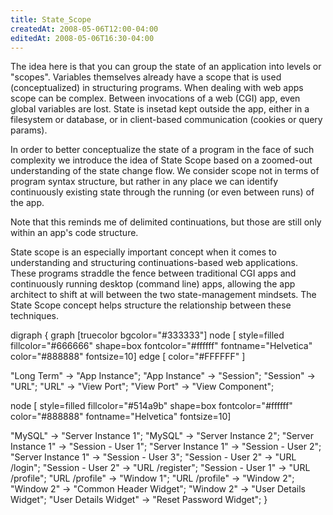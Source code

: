 ```yaml
---
title: State_Scope
createdAt: 2008-05-06T12:00-04:00
editedAt: 2008-05-06T16:30-04:00
---
```


The idea here is that you can group the state of an application into levels or "scopes". Variables themselves already have a scope that is used (conceptualized) in structuring programs. When dealing with web apps scope can be complex. Between invocations of a web (CGI) app, even global variables are lost. State is insetad kept outside the app, either in a filesystem or database, or in client-based communication (cookies or query params).

In order to better conceptualize the state of a program in the face of such complexity we introduce the idea of State Scope based on a zoomed-out understanding of the state change flow. We consider scope not in terms of program syntax structure, but rather in any place we can identify continuously existing state through the running (or even between runs) of the app.

Note that this reminds me of delimited continuations, but those are still only within an app's code structure.

State scope is an especially important concept when it comes to understanding and structuring continuations-based web applications. These programs straddle the fence between traditional CGI apps and continuously running desktop (command line) apps, allowing the app architect to shift at will between the two state-management mindsets. The State Scope concept helps structure the relationship between these techniques.

<graph>
digraph {
  graph [truecolor bgcolor="#333333"]
  node [
    style=filled
    fillcolor="#666666"
    shape=box
    fontcolor="#ffffff"
    fontname="Helvetica"
    color="#888888"
    fontsize=10]
  edge [ color="#FFFFFF" ]

  "Long Term" -> "App Instance";
  "App Instance" -> "Session";
  "Session" -> "URL";
  "URL" -> "View Port";
  "View Port" -> "View Component";

  node [
    style=filled
    fillcolor="#514a9b"
    shape=box
    fontcolor="#ffffff"
    color="#888888"
    fontname="Helvetica"
    fontsize=10]


  "MySQL" -> "Server Instance 1";
  "MySQL" -> "Server Instance 2";
  "Server Instance 1" -> "Session - User 1";
  "Server Instance 1" -> "Session - User 2";
  "Server Instance 1" -> "Session - User 3";
  "Session - User 2" -> "URL /login";
  "Session - User 2" -> "URL /register";
  "Session - User 1" -> "URL /profile";
  "URL /profile" -> "Window 1";
  "URL /profile" -> "Window 2";
  "Window 2" -> "Common Header Widget";
  "Window 2" -> "User Details Widget";
  "User Details Widget" -> "Reset Password Widget";
}
</graph>

